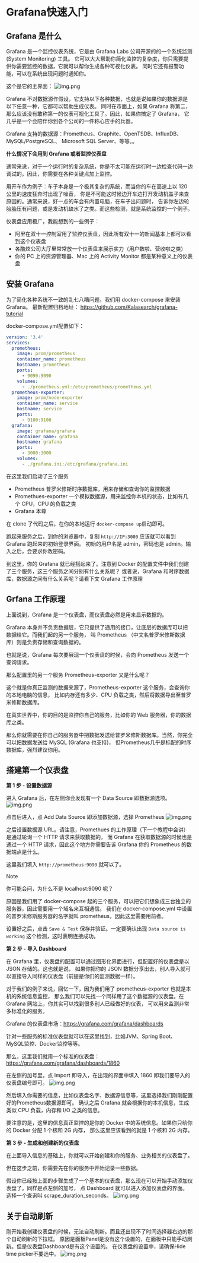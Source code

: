 # Grafana快速入门

## Grafana 是什么
Grafana 是一个监控仪表系统，它是由 Grafana Labs 公司开源的的一个系统监测 (System Monitoring) 工具。
它可以大大帮助你简化监控的复杂度，你只需要提供你需要监控的数据，它就可以帮你生成各种可视化仪表。
同时它还有报警功能，可以在系统出现问题时通知你。

这个是它的主界面：
![img.png](images/img001.png)

Grafana 不对数据源作假设，它支持以下各种数据，也就是说如果你的数据源是以下任意一种，它都可以帮助生成仪表。
同时在市面上，如果 Grafana 称第二，那么应该没有敢称第一的仪表可视化工具了。因此，如果你搞定了 Grafana，
它几乎是一个会陪伴你到各个公司的一件称心应手的兵器。

Grafana 支持的数据源：Prometheus、Graphite、OpenTSDB、InfluxDB、MySQL/PostgreSQL、
Microsoft SQL Server、等等。。

**什么情况下会用到 Grafana 或者监控仪表盘**

通常来说，对于一个运行时的复杂系统，你是不太可能在运行时一边检查代码一边调试的。因此，你需要在各种关键点加上监控。

用开车作为例子：车子本身是一个极其复杂的系统，而当你的车在高速上以 120 公里的速度狂奔时出现了噪音，
你是不可能这时候边开车边打开发动机盖子来查原因的。通常来说，好一点的车会有内置电脑，在车子出问题时，
告诉你左边轮胎胎压有问题，或是发动机缺水了之类。而这些检测，就是系统监控的一个例子。

仪表盘应用极广，我能想到的一些例子：

* 阿里在双十一控制室用了监控仪表盘，因此所有双十一的新闻基本上都可以看到这个仪表盘
* 各酷炫公司大厅里常常放一个仪表盘来展示实力（用户数啦、营收啦之类）
* 你的 PC 上的资源管理器、Mac 上的 Activity Monitor 都是某种意义上的仪表盘

## 安装 Grafana
为了简化各种系统不一致的乱七八糟问题，我们用 docker-compose 来安装 Grafana。
最新配置归档地址： <https://github.com/Kalasearch/grafana-tutorial>

docker-compose.yml配置如下：
```yaml
version: '3.4'
services:
  prometheus:
    image: prom/prometheus
    container_name: prometheus
    hostname: prometheus
    ports:
      - 9090:9090
    volumes:
      - ./prometheus.yml:/etc/prometheus/prometheus.yml
  prometheus-exporter:
    image: prom/node-exporter
    container_name: service
    hostname: service
    ports:
      - 9100:9100
  grafana:
    image: grafana/grafana
    container_name: grafana
    hostname: grafana
    ports:
      - 3000:3000
    volumes:  
      - ./grafana.ini:/etc/grafana/grafana.ini
```

在这里我们启动了三个服务

* Prometheus 普罗米修斯时序数据库，用来存储和查询你的监控数据
* Promethues-exporter 一个模拟数据源，用来监控你本机的状态，比如有几个 CPU，CPU 的负载之类
* Grafana 本尊

在 clone 了代码之后，在你的本地运行 `docker-compose up`启动即可。

跑起来服务之后，到你的浏览器中，复制 `http://IP:3000` 应该就可以看到 Grafana 跑起来的初始登录界面。
初始的用户名是 admin，密码也是 admin。输入之后，会要求你改密码。

到这里，你的 Grafana 就已经搭起来了。注意到 Docker 的配置文件中我们创建了三个服务，这三个服务之间分别有什么关系呢？
或者说，Grafana 和时序数据库，数据源之间有什么关系呢？请看下文 Grafana 工作原理

## Grfana 工作原理

上面说到，Grafana 是一个仪表盘，而仪表盘必然是用来显示数据的。

Grafana 本身并不负责数据层，它只提供了通用的接口，让底层的数据库可以把数据给它。而我们起的另一个服务，
叫 Prometheus （中文名普罗米修斯数据库）则是负责存储和查询数据的。

也就是说，Grafana 每次要展现一个仪表盘的时候，会向 Prometheus 发送一个查询请求。

那么配置里的另一个服务 Prometheus-exporter 又是什么呢？

这个就是你真正监测的数据来源了，Prometheus-exporter 这个服务，会查询你的本地电脑的信息，
比如内存还有多少、CPU 负载之类，然后将数据导出至普罗米修斯数据库。

在真实世界中，你的目的是监控你自己的服务，比如你的 Web 服务器，你的数据库之类。

那么你就需要在你自己的服务器中把数据发送给普罗米修斯数据库。当然，你完全可以把数据发送给 MySQL (Grafana 也支持)，
但Prometheus几乎是标配的时序数据库，强烈建议你用。

## 搭建第一个仪表盘
**第 1 步 - 设置数据源**

进入 Grafana 后，在左侧你会发现有一个 Data Source 即数据源选项。
![img.png](images/img002.png)

点击后进入，点 Add Data Source 即添加数据源，选择 Prometheus
![img.png](images/img003.png)

之后设置数据源 URL。请注意，Promethues 的工作原理（下一个教程中会讲）是通过轮询一个 HTTP 请求来获取数据的，
而 Grafana 在获取数据源的时候也是通过一个 HTTP 请求，因此这个地方你需要告诉 Grafana 你的 Prometheus 的数据端点是什么。

这里我们填入 `http://prometheus:9090` 就可以了。

> [!NOTE]
> 你可能会问，为什么不是 localhost:9090 呢？
> 
> 原因是我们用了 docker-compose 起的三个服务，可以把它们想象成三台独立的服务器，因此需要用一个域名来互相通信。
> 我们在 docker-compose.yml 中设置的普罗米修斯服务器的名字就叫 prometheus，因此这里需要用前者。

设置好之后，点击 `Save & Test` 保存并验证。一定要确认出现 `Data source is working` 这个检测，这时表明连接成功。

**第 2 步 - 导入 Dashboard**

在 Grafana 里，仪表盘的配置可以通过图形化界面进行，但配置好的仪表盘是以 JSON 存储的。这也就是说，
如果你把你的 JSON 数据分享出去，别人导入就可以直接导入同样的仪表盘（前提是你们的监测数据一样）。

对于我们的例子来说，回忆一下，因为我们用了 prometheus-exporter 也就是本机的系统信息监控，
那么我们可以先找一个同样用了这个数据源的仪表盘。在 Grafana 网站上，你其实可以找到很多别人已经做好的仪表，
可以用来监测非常多标准化的服务。

Grafana 的仪表盘市场：<https://grafana.com/grafana/dashboards>

针对一些服务的标准仪表盘就可以在这里找到，比如JVM、Spring Boot、MySQL监控、Docker监控等等。

那么，这里我们就用一个标准的仪表盘：https://grafana.com/grafana/dashboards/1860

在左侧的加号里，点 Import 即导入，在出现的界面中填入 1860 即我们要导入的仪表盘编号即可。
![img.png](images/img004.png)

然后填入你需要的信息，比如仪表盘名字、数据源信息等，这里选择我们刚刚配置好的Prometheus数据源即可。
确认之后 Grafana 就会根据你的本机信息，生成类似 CPU 负载，内存和 I/O 之类的信息。

要注意的是，这里的信息真正监控的是你的 Docker 中的系统信息。如果你只给你的 Docker 分配 1 个核和 2G 内存，
那么这里应该看到的就是 1 个核和 2G 内存。

**第 3 步 - 生成和创建新的仪表盘**

在上面导入信息的基础上，你就可以开始创建和你的服务、业务相关的仪表盘了。

但在这步之前，你需要先在你的服务中开始记录一些数据。

假设你已经按上面的步骤生成了一个基本的仪表盘，那么现在可以开始手动添加仪表盘了。同样是点左侧的加号，
点 Dashboard 就可以进入添加仪表盘的界面。选择一个查询叫 scrape_duration_seconds。
![img.png](images/img005.png)

## 关于自动刷新
刚开始我创建仪表盘的时候，无法自动刷新。而且还出现不了时间选择器右边的那个自动刷新的下拉框。
原因是面板Panel是没有这个设置的，在面板中只能手动刷新。但是仪表盘Dashboard是有这个设置的。
在仪表盘的设置中，请确保Hide time picker不要选中。
![img.png](images/img006.png)
